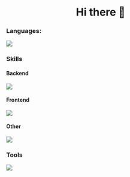 <h1 align="center">Hi there 👋</h1>

### Languages:
  <img src="https://skillicons.dev/icons?i=python,ts,cs" />

### Skills
#### Backend
  <img src="https://skillicons.dev/icons?i=fastapi,postgresql,redis,graphql" />

#### Frontend
  <img src="https://skillicons.dev/icons?i=bun,vite,svelte,tailwind" />

#### Other
  <img src="https://skillicons.dev/icons?i=nginx,regex,selenium" />

### Tools
<img src="https://skillicons.dev/icons?i=raspberrypi,ubuntu,vscode,git,docker,kafka,postman" />


